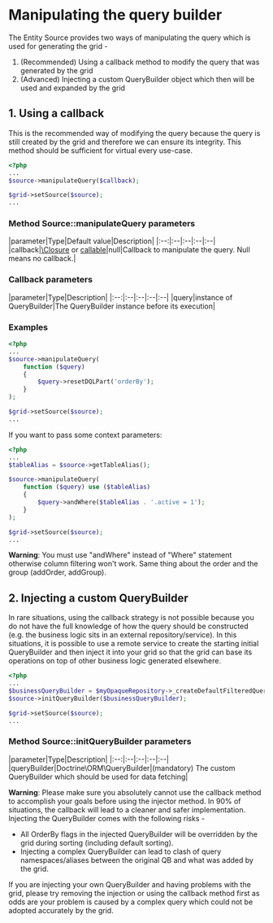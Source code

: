 Manipulating the query builder
============================

The Entity Source provides two ways of manipulating the query which is used for generating the grid - 

1. (Recommended) Using a callback method to modify the query that was generated by the grid
2. (Advanced) Injecting a custom QueryBuilder object which then will be used and expanded by the grid

## 1. Using a callback
This is the recommended way of modifying the query because the query is still created by the grid and therefore we can ensure its integrity. 
This method should be sufficient for virtual every use-case.

```php
<?php
...
$source->manipulateQuery($callback);

$grid->setSource($source);
...
```

### Method Source::manipulateQuery parameters

|parameter|Type|Default value|Description|
|:--:|:--|:--|:--|:--|
|callback|[\Closure](http://php.net/manual/en/functions.anonymous.php) or [callable](http://php.net/manual/en/language.types.callable.php)|null|Callback to manipulate the query. Null means no callback.|

### Callback parameters

|parameter|Type|Description|
|:--:|:--|:--|:--|:--|
|query|instance of QueryBuilder|The QueryBuilder instance before its execution|

### Examples

```php
<?php
...
$source->manipulateQuery(
    function ($query)
    {
        $query->resetDQLPart('orderBy');
    }
);

$grid->setSource($source);
...
```

If you want to pass some context parameters:

```php
<?php
...
$tableAlias = $source->getTableAlias();

$source->manipulateQuery(
    function ($query) use ($tableAlias)
    {
        $query->andWhere($tableAlias . '.active = 1');
    }
);

$grid->setSource($source);
...
```

**Warning**: You must use "andWhere" instead of "Where" statement otherwise column filtering won't work. Same thing about the order and the group (addOrder, addGroup).




## 2. Injecting a custom QueryBuilder
In rare situations, using the callback strategy is not possible because you do not have the full knowledge of how the query should be constructed (e.g. the business logic sits in an external repository/service). 
In this situations, it is possible to use a remote service to create the starting initial QueryBuilder and then inject it into your grid so that the grid can base its operations on top of other business logic generated elsewhere.

```php
<?php
...
$businessQueryBuilder = $myOpaqueRepository->_createDefaultFilteredQueryBuilder();
$source->initQueryBuilder($businessQueryBuilder);

$grid->setSource($source);
...
```

### Method Source::initQueryBuilder parameters

|parameter|Type|Description|
|:--:|:--|:--|:--|:--|
|queryBuilder|Doctrine\ORM\QueryBuilder|(mandatory) The custom QueryBuilder which should be used for data fetching|

**Warning**: Please make sure you absolutely cannot use the callback method to accomplish your goals before using the injector method. In 90% of situations, the callback will lead to a cleaner and safer implementation.
Injecting the QueryBuilder comes with the following risks -
* All OrderBy flags in the injected QueryBuilder will be overridden by the grid during sorting (including default sorting).
* Injecting a complex QueryBuilder can lead to clash of query namespaces/aliases between the original QB and what was added by the grid.

If you are injecting your own QueryBuilder and having problems with the grid, please try removing the injection or using the callback method first as odds are your problem is caused by a complex query which could not be adopted accurately by the grid.
